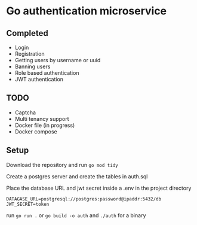 # Go authentication microservice
## Completed 
- Login  
- Registration  
- Getting users by username or uuid
- Banning users
- Role based authentication
- JWT authentication 
## TODO
- Captcha 
- Multi tenancy support
- Docker file (in progress)  
- Docker compose
## Setup

Download the repository and run `go mod tidy`

Create a postgres server and create the tables in auth.sql

Place the database URL and jwt secret inside a .env in the project directory

```
DATAGASE_URL=postgresql://postgres:password@ipaddr:5432/db
JWT_SECRET=token
```

run `go run .` or `go build -o auth` and `./auth` for a binary 
